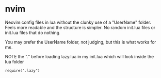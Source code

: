 # nvim
Neovim config files in lua without the clunky use of a "UserName" folder.
Feels more readable and the structure is simpler.
No random init.lua files or init.lua files that do nothing.

You may prefer the UserName folder, not judging, but this is what works for me.

NOTE the "." before loading lazy.lua in my init.lua 
which will look inside the lua folder
```
require(".lazy")
```

